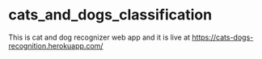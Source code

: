 # cats_and_dogs_classification
This is cat and dog recognizer web app and it is live at https://cats-dogs-recognition.herokuapp.com/
